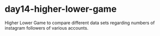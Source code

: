 # day14-higher-lower-game
Higher Lower Game to compare different data sets regarding numbers of instagram followers of various accounts. 
